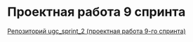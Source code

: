# Проектная работа 9 спринта

[Репозиторий ugc_sprint_2 (проектная работа 9-го спринта)](https://github.com/NataliaLaktyushkina/ugc_sprint_2)

